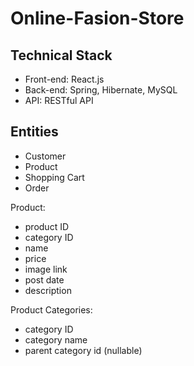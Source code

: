 # Online-Fasion-Store

## Technical Stack

- Front-end: React.js
- Back-end: Spring, Hibernate, MySQL
- API: RESTful API

## Entities

- Customer
- Product
- Shopping Cart
- Order

Product:
- product ID
- category ID
- name
- price
- image link
- post date
- description

Product Categories:
- category ID
- category name
- parent category id (nullable)